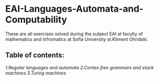 # EAI-Languages-Automata-and-Computability

These are all exercises solved during the subject EAI  at faculty of mathematics and infromatics at Sofia University st.Kliment Ohridski.

## Table of contents:
_1.Regular languages and automata_
_2.Contex free grammars and stack machines_
_3.Turing machines_
